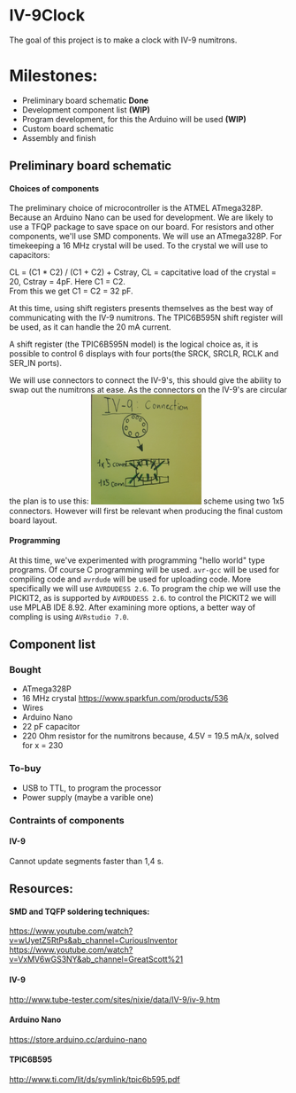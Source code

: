 # IV-9Clock

The goal of this project is to make a clock with IV-9 numitrons. 
# Milestones:

- Preliminary board schematic **Done**
- Development component list **(WIP)**
- Program development, for this the Arduino will be used **(WIP)**
- Custom board schematic
- Assembly and finish

## Preliminary board schematic

#### Choices of components

The preliminary choice of microcontroller is the ATMEL ATmega328P. Because an Arduino Nano can be used for development. We are likely to use a TFQP package to save space on our board. For resistors and other components, we'll use SMD components.
We will use an ATmega328P. For timekeeping a 16 MHz crystal will be used. To the crystal we will use to capacitors:

CL = (C1 * C2) / (C1 + C2) + Cstray, CL = capcitative load of the crystal = 20, Cstray = 4pF. Here C1 = C2.  
From this we get C1 = C2 = 32 pF.

At this time, using shift registers presents themselves as the best way of communicating with the IV-9 numitrons. The TPIC6B595N shift register will be used, as it can handle the 20 mA current.

A shift register (the TPIC6B595N model) is the logical choice as, it is possible to control 6 displays with four ports(the SRCK, SRCLR, RCLK and SER_IN ports). 

We will use connectors to connect the IV-9's, this should give the ability to swap out the numitrons at ease. As the connectors on the IV-9's are circular the plan is to use this: <img src="https://github.com/PeterRatgen/IV-9Clock/blob/master/connection.jpg" width = "200"> scheme using two 1x5 connectors. However will first be relevant when producing the final custom board layout. 

#### Programming

At this time, we've experimented with programming "hello world" type programs. Of course C programming will be used. `avr-gcc` will be used for compiling code and `avrdude` will be used for uploading code. More specifically we will use `AVRDUDESS 2.6`. To program the chip we will use the PICKIT2, as is supported by `AVRDUDESS 2.6`. to control the PICKIT2 we will use MPLAB IDE 8.92.
After examining more options, a better way of compling is using `AVRstudio 7.0`. 


## Component list

### Bought

- ATmega328P
- 16 MHz crystal https://www.sparkfun.com/products/536
- Wires
- Arduino Nano
- 22 pF capacitor
- 220 Ohm resistor  for the numitrons because, 4.5V = 19.5 mA/x, solved for x = 230

### To-buy

- USB to TTL, to program the processor
- Power supply (maybe a varible one)

### Contraints of components

#### IV-9

Cannot update segments faster than 1,4 s.

## Resources:

#### SMD and TQFP soldering techniques:
https://www.youtube.com/watch?v=wUyetZ5RtPs&ab_channel=CuriousInventor
https://www.youtube.com/watch?v=VxMV6wGS3NY&ab_channel=GreatScott%21

#### IV-9
http://www.tube-tester.com/sites/nixie/data/IV-9/iv-9.htm

#### Arduino Nano
https://store.arduino.cc/arduino-nano

#### TPIC6B595
http://www.ti.com/lit/ds/symlink/tpic6b595.pdf
